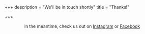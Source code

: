 +++
description = "We'll be in touch shortly"
title = "Thanks!"

+++

<p style="text-align: center;">In the meantime, check us out on <a href="https://www.instagram.com/rangerrunning/">Instagram</a> or <a href="https://www.facebook.com/rangerrunning">Facebook</a>
